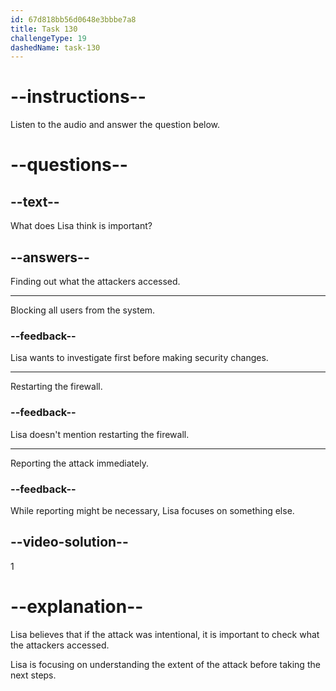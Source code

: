 ```yaml
---
id: 67d818bb56d0648e3bbbe7a8
title: Task 130
challengeType: 19
dashedName: task-130
---
```


<!-- (audio) Lisa: If it was a targeted attack, we need to find out what they accessed. -->

# --instructions--

Listen to the audio and answer the question below.

# --questions--

## --text--

What does Lisa think is important?

## --answers--

Finding out what the attackers accessed.

---

Blocking all users from the system.

### --feedback--

Lisa wants to investigate first before making security changes.

---

Restarting the firewall.

### --feedback--

Lisa doesn't mention restarting the firewall.

---

Reporting the attack immediately.

### --feedback--

While reporting might be necessary, Lisa focuses on something else.

## --video-solution--

1

# --explanation--

Lisa believes that if the attack was intentional, it is important to check what the attackers accessed.

Lisa is focusing on understanding the extent of the attack before taking the next steps.
